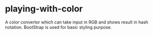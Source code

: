 # playing-with-color
A color convertor which can take input in RGB and shows result in hash notation. 
BootStrap is used for basic styling purpose.
